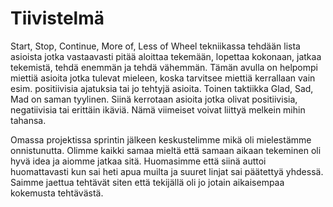 # Tiivistelmä

Start, Stop, Continue, More of, Less of Wheel tekniikassa tehdään lista asioista jotka vastaavasti pitää aloittaa tekemään, lopettaa kokonaan, jatkaa tekemistä, tehdä enemmän ja tehdä vähemmän.
Tämän avulla on helpompi miettiä asioita jotka tulevat mieleen, koska tarvitsee miettiä kerrallaan vain esim. positiivisia ajatuksia tai jo tehtyjä asioita.
Toinen taktiikka Glad, Sad, Mad on saman tyylinen. Siinä kerrotaan asioita jotka olivat positiivisia, negatiivisia tai erittäin ikäviä. Nämä viimeiset voivat liittyä melkein mihin tahansa.

Omassa projektissa sprintin jälkeen keskustelimme mikä oli mielestämme onnistunutta. Olimme kaikki samaa mieltä että samaan aikaan tekeminen oli hyvä idea ja aiomme jatkaa sitä.
Huomasimme että siinä auttoi huomattavasti kun sai heti apua muilta ja suuret linjat sai päätettyä yhdessä.
Saimme jaettua tehtävät siten että tekijällä oli jo jotain aikaisempaa kokemusta tehtävästä.
